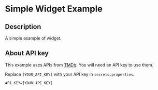 # Simple Widget Example

## Description

A simple example of widget.

## About API key

This example uses APIs from [TMDb](https://www.themoviedb.org/documentation/api). You will need an API key to use them. 

Replace `[YOUR_API_KEY]` with your API key in `secrets.properties`. 
```
API_KEY=[YOUR_API_KEY]
```
